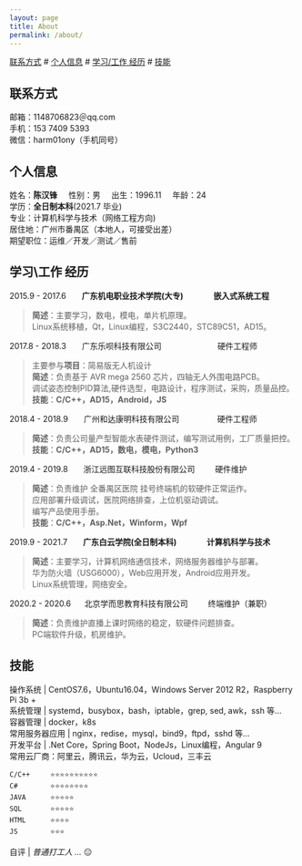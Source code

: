 ```yaml
---
layout: page
title: About
permalink: /about/
---
```

[联系方式](#1) # [个人信息](#2) # [学习/工作 经历](#3)  # [技能](#4)

## <span id="1">联系方式</span>
邮箱：1148706823＠qq.com  
手机：153 7409 5393    
微信：harm01ony（手机同号）    

## <span id="2">个人信息</span>
姓名：**陈汉锋** &nbsp; &nbsp; 性别：男 &nbsp; &nbsp; 出生：1996.11 &nbsp; &nbsp; 年龄：24  
学历：**全日制本科**(2021.7 毕业)   
专业：计算机科学与技术（网络工程方向)  
居住地：广州市番禺区（本地人，可接受出差）  
期望职位：运维／开发／测试／售前  

## <span id="3">学习\工作 经历<span>
2015.9 - 2017.6 &nbsp; &nbsp; &nbsp; **广东机电职业技术学院(大专) &nbsp; &nbsp; &nbsp; &nbsp; &nbsp; &nbsp; &nbsp; &nbsp;嵌入式系统工程**
> **简述**：主要学习，数电，模电，单片机原理。  
> Linux系统移植，Qt，Linux编程，S3C2440，STC89C51，AD15。

2017.8 - 2018.3 &nbsp; &nbsp; &nbsp; 广东乐呗科技有限公司 &nbsp; &nbsp; &nbsp; &nbsp; &nbsp; &nbsp; &nbsp; &nbsp; &nbsp; &nbsp; &nbsp;  &nbsp; 硬件工程师
> 主要参与**项目**：简易版无人机设计  
> **简述**：负责基于 AVR mega 2560 芯片，四轴无人外围电路PCB。  
> 调试姿态控制PID算法,硬件选型，电路设计，程序测试，采购，质量品控。  
> **技能**：**C/C++，AD15，Android，JS**  

2018.4 - 2018.9 &nbsp; &nbsp; &nbsp; 广州和达康明科技有限公司 &nbsp; &nbsp;  &nbsp; &nbsp; &nbsp; &nbsp; &nbsp; &nbsp; 硬件工程师
> **简述**：负责公司量产型智能水表硬件测试，编写测试用例，工厂质量把控。  
> **技能**：**C/C++，AD15，数电，模电，Python3**  

2019.4 - 2019.8 &nbsp; &nbsp; &nbsp; 浙江远图互联科技股份有限公司 &nbsp; &nbsp;  &nbsp; &nbsp; 硬件维护
> **简述**：负责维护 全番禺区医院 挂号终端机的软硬件正常运作。  
> 应用部署升级调试，医院网络排查，上位机驱动调试。  
> 编写产品使用手册。  
> **技能**：**C/C++，Asp.Net，Winform，Wpf**  

2019.9 - 2021.7 &nbsp; &nbsp; &nbsp; **广东白云学院(全日制本科) &nbsp; &nbsp; &nbsp; &nbsp; &nbsp; &nbsp; &nbsp; &nbsp;计算机科学与技术**
> **简述**：主要学习，计算机网络通信技术，网络服务器维护与部署。  
> 华为防火墙（USG6000），Web应用开发，Android应用开发。  
> Linux系统管理，网络安全。  

2020.2 - 2020.6 &nbsp; &nbsp; &nbsp;北京学而思教育科技有限公司 &nbsp; &nbsp; &nbsp; &nbsp; 终端维护（兼职）
> **简述**：负责维护直播上课时网络的稳定，软硬件问题排查。  
> PC端软件升级，机房维护。  

## <span id="4"/>技能
操作系统 | CentOS7.6，Ubuntu16.04，Windows Server 2012 R2，Raspberry Pi 3b +  
系统管理 | systemd，busybox，bash，iptable，grep, sed, awk，ssh 等...  
容器管理 | docker，k8s  
常用服务器应用 | nginx，redise，mysql，bind9，ftpd，sshd 等...  
开发平台 | .Net Core，Spring Boot，NodeJs，Linux编程，Angular 9  
常用云厂商：阿里云，腾讯云，华为云，Ucloud，三丰云    

```shell
C/C++     ⭐⭐⭐⭐⭐⭐⭐⭐⭐⭐
C#        ⭐⭐⭐⭐⭐⭐⭐⭐
JAVA      ⭐⭐⭐⭐⭐
SQL       ⭐⭐⭐⭐⭐
HTML      ⭐⭐⭐⭐
JS        ⭐⭐⭐
```

自评  | *普通打工人 ...* 😑  

<!--stackedit_data:
eyJoaXN0b3J5IjpbMTM5MDgyMDA3NCwtMTM2NjMzMDcyNywtNT
k5ODIzMzM5LDE2NjY2MzQ0OTEsLTEyNjEwODA1OTcsMTYyMzUx
NTI1NiwxNjI1NjMyNTQ1LC04NTg5MjE1M119
-->